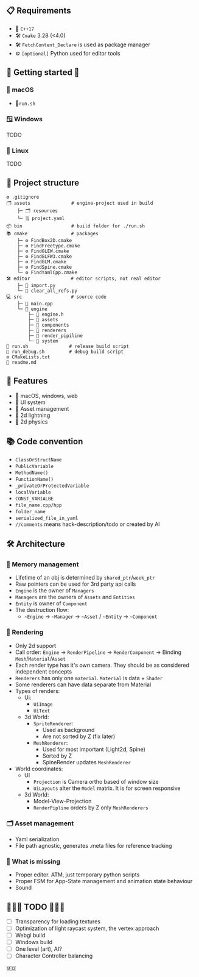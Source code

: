 ## 📋 Requirements
- 🧠 ```C++17```
- 🛠️ ```Cmake``` 3.28 (<4.0)
- 🛠️ ```FetchContent_Declare``` is used as package manager
- ⚙️ ```[optional]``` Python used for editor tools
## 👋 Getting started 🤞
### 🍎 macOS 
- 🏃```run.sh``` 
### 🪟 Windows 
TODO
### 🐧 Linux 
TODO

## 🔨 Project structure 

``` 
⚙️ .gitignore 
🗂️ assets               # engine-project used in build 
    ├─ 🗂️ resources
    └─ 🗒️ project.yaml
📦 bin                  # build folder for ./run.sh
📚 cmake                # packages
    ├─ ⚙️ FindBox2D.cmake
    ├─ ⚙️ FindFreetype.cmake
    ├─ ⚙️ FindGLEW.cmake
    ├─ ⚙️ FindGLFW3.cmake
    ├─ ⚙️ FindGLM.cmake
    ├─ ⚙️ FindSpine.cmake
    └─ ⚙️ FindYamlCpp.cmake
🛠️ editor               # editor scripts, not real editor
    ├─ 📄 import.py
    └─ 📄 clear_all_refs.py
💻 src                  # source code
    ├─ 🚀 main.cpp
    └─ 🧠 engine
        ├─ 📄 engine.h
        ├─ 📁 assets
        ├─ 📁 components
        ├─ 📁 renderers
        ├─ 📁 render_pipiline
        └─ 📁 system
🚀 run.sh               # release build script
🚀 run_debug.sh         # debug build script
⚙️ CMakeLists.txt
📘 readme.md
 ``` 



## 🦾 Features
- 🏢 macOS, windows, web
- 🔳 UI system
- 📀 Asset management
- 🔦 2d lightning
- 🎳 2d physics

## 📚 Code convention
- ```ClassOrStructName```
- ```PublicVariable```
- ```MethodName()```
- ```FunctionName()```
- ```_privateOrProtectedVariable```
- ```localVariable```
- ```CONST_VARIALBE```
- ```file_name.cpp/hpp```
- ```folder_name```
- ```serialized_file_in_yaml```
- ```//comments``` means hack-description/todo or created by AI

## 🛠️ Architecture
### 📀 Memory management
- Lifetime of an obj is determined by ```shared_ptr```/```week_ptr```
- Raw pointers can be used for 3rd party api calls
- ```Engine``` is the owner of ```Managers```
- ```Managers``` are the owners of ```Assets``` and ```Entities```
- ```Entity``` is owner of ```Component```
- The destruction flow:
  - ```~Engine``` -> ```~Manager``` -> ```~Asset``` / ```~Entity``` -> ```~Component```

### 🔦 Rendering
- Only 2d support
- Call order: ```Engine``` -> ```RenderPipeline``` -> ```RenderComponent``` -> Binding ```Mesh```/```Material```/```Asset```
- Each render type has it's own camera. They should be as considered independent concepts 
- ```Renderers``` has only one ```material```. ```Material``` is data + ```Shader```
- Some renderers can have data separate from Material
- Types of renders:
  - Ui:
    - ```UiImage```
    - ```UiText```
  - 3d World:
    - ```SpriteRenderer```:
      - Used as background
      - Are not sorted by Z (fix later)
    - ```MeshRenderer```:
      - Used for most important (Light2d, Spine)
      - Sorted by Z
      - SpineRender updates ```MeshRenderer```
- World coordinates:
  - UI
    - ```Projection``` is Camera ortho based of window size
    - ```UiLayouts``` alter the ```Model``` matrix. It is for screen responsive
  - 3d World:
    - Model-View-Projection
    - ```RenderPipline``` orders by Z only ```MeshRenderers```
### 🗂️ Asset management
- Yaml serialization
- File path agnostic, generates .meta files for reference tracking

### 🧠 What is missing
- Proper editor. ATM, just temporary python scripts
- Proper FSM for App-State management and animation state behaviour
- Sound

## 🏃🏃🏃 TODO 🏃🏃🏃
- [ ] Transparency for loading textures
- [ ] Optimization of light raycast system, the vertex approach
- [ ] Webgl build
- [ ] Windows build
- [ ] One level (art), AI?
- [ ] Character Controller balancing

🇲🇩